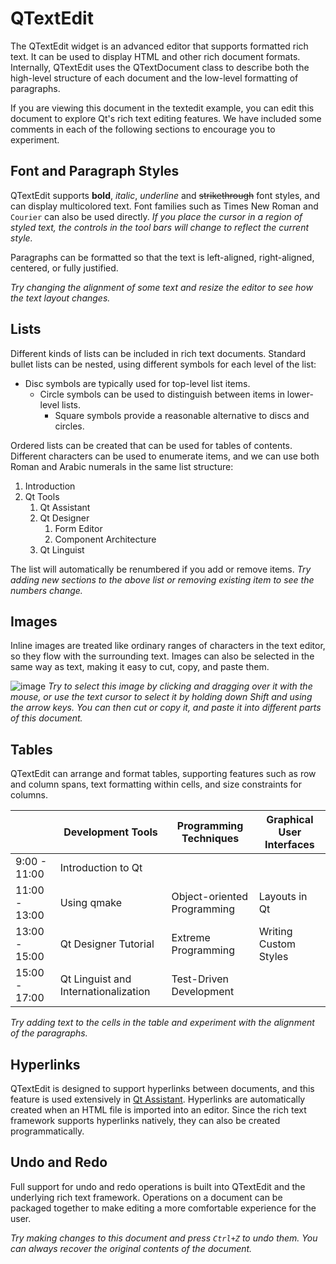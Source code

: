 # QTextEdit

The QTextEdit widget is an advanced editor that supports formatted rich text.
It can be used to display HTML and other rich document formats. Internally,
QTextEdit uses the QTextDocument class to describe both the high-level
structure of each document and the low-level formatting of paragraphs.

If you are viewing this document in the textedit example, you can edit this
document to explore Qt's rich text editing features. We have included some
comments in each of the following sections to encourage you to experiment.

## Font and Paragraph Styles

QTextEdit supports **bold**, *italic*, _underline_ and ~~strikethrough~~ font
styles, and can display multicolored text. Font families such as Times New
Roman and `Courier` can also be used directly. *If you place the cursor in a
region of styled text, the controls in the tool bars will change to reflect the
current style.*

Paragraphs can be formatted so that the text is left-aligned, right-aligned,
centered, or fully justified.

*Try changing the alignment of some text and resize the editor to see how the
text layout changes.*

## Lists

Different kinds of lists can be included in rich text documents. Standard
bullet lists can be nested, using different symbols for each level of the list:

- Disc symbols are typically used for top-level list items.
  * Circle symbols can be used to distinguish between items in lower-level
    lists.
    + Square symbols provide a reasonable alternative to discs and circles.

Ordered lists can be created that can be used for tables of contents. Different
characters can be used to enumerate items, and we can use both Roman and Arabic
numerals in the same list structure:

1.  Introduction
2.  Qt Tools
    1)  Qt Assistant
    2)  Qt Designer
        1.  Form Editor
        2.  Component Architecture
    3)  Qt Linguist

The list will automatically be renumbered if you add or remove items. *Try
adding new sections to the above list or removing existing item to see the
numbers change.*

## Images

Inline images are treated like ordinary ranges of characters in the text
editor, so they flow with the surrounding text. Images can also be selected in
the same way as text, making it easy to cut, copy, and paste them.

![image](images/logo32.png) *Try to select this image by clicking and dragging
over it with the mouse, or use the text cursor to select it by holding down
Shift and using the arrow keys. You can then cut or copy it, and paste it into
different parts of this document.*

## Tables

QTextEdit can arrange and format tables, supporting features such as row and
column spans, text formatting within cells, and size constraints for columns.


|             |Development Tools                   |Programming Techniques     |Graphical User Interfaces|
|-------------|------------------------------------|---------------------------|-------------------------|
|9:00 - 11:00 |Introduction to Qt                                                                      |||
|11:00 - 13:00|Using qmake                         |Object-oriented Programming|Layouts in Qt            |
|13:00 - 15:00|Qt Designer Tutorial                |Extreme Programming        |Writing Custom Styles    |
|15:00 - 17:00|Qt Linguist and Internationalization|Test-Driven Development    |                         |

*Try adding text to the cells in the table and experiment with the alignment of
the paragraphs.*

## Hyperlinks

QTextEdit is designed to support hyperlinks between documents, and this feature
is used extensively in 
[Qt Assistant](http://doc.qt.io/qt-5/qtassistant-index.html). Hyperlinks are
automatically created when an HTML file is imported into an editor. Since the
rich text framework supports hyperlinks natively, they can also be created
programmatically.

## Undo and Redo

Full support for undo and redo operations is built into QTextEdit and the
underlying rich text framework. Operations on a document can be packaged
together to make editing a more comfortable experience for the user.

*Try making changes to this document and press `Ctrl+Z` to undo them. You can
always recover the original contents of the document.*


